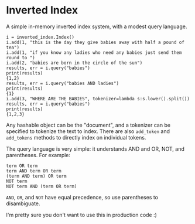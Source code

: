 Inverted Index
==============

A simple in-memory inverted index system, with a modest query language.


    i = inverted_index.Index()
    i.add(1, "this is the day they give babies away with half a pound of tea")
    i.add(1, "if you know any ladies who need any babies just send them round to ")
    i.add(2, "babies are born in the circle of the sun")
    results, err = i.query("babies")
    print(results)
    {1,2}
    results, err = i.query("babies AND ladies")
    print(results)
    {1}
    i.add(3, "WHERE ARE THE BABIES", tokenizer=lambda s:s.lower().split())
    results, err = i.query("babies")
    print(results)
    {1,2,3}

Any hashable object can be the "document", and a tokenizer can be specified to tokenize the
text to index. There are also `add_token` and `add_tokens` methods to directly index on individual
tokens.

The query language is very simple: it understands AND and OR, NOT, and parentheses. For example:

    term OR term
    term AND term OR term
    (term AND term) OR term
    NOT term
    NOT term AND (term OR term)
    
`AND`, `OR`, and `NOT` have equal precedence, so use parentheses to disambiguate.

I'm pretty sure you don't want to use this in production code :)
